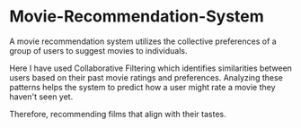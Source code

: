 # Movie-Recommendation-System
A movie recommendation system utilizes the collective preferences of a group of users to suggest movies to individuals.

Here I have used Collaborative Filtering which identifies similarities between users based on their past movie ratings and preferences. Analyzing these patterns helps the system to predict how a user might rate a movie they haven't seen yet.

Therefore, recommending films that align with their tastes. 
